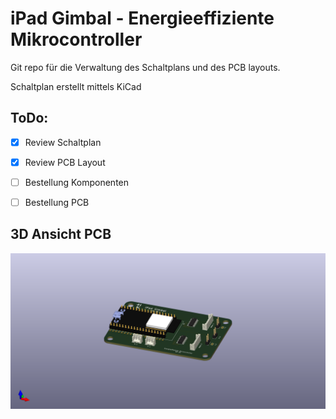 # iPad Gimbal - Energieeffiziente Mikrocontroller

Git repo für die Verwaltung des Schaltplans und des PCB layouts.

Schaltplan erstellt mittels KiCad

## ToDo:

- [x] Review Schaltplan
- [x] Review PCB Layout
- [ ] Bestellung Komponenten
- [ ] Bestellung PCB 
  

## 3D Ansicht PCB

  ![3D Ansicht PCB](iPadGimbal.png)
